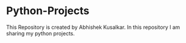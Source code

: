 # Python-Projects
This Repository is created by Abhishek Kusalkar. In this repository I am sharing my python projects.

